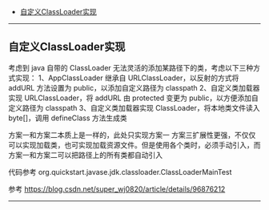 - [自定义ClassLoader实现](#自定义ClassLoader实现)


-------------------------------------------------------------------------
## 自定义ClassLoader实现

考虑到 java 自带的 ClassLoader 无法灵活的添加某路径下的类，考虑以下三种方式实现：
1、AppClassLoader 继承自 URLClassLoader，以反射的方式将 addURL 方法设置为 public，以添加自定义路径为 classpath
2、自定义类加载器实现 URLClassLoader，将 addURL 由 protected 变更为 public，以方便添加自定义路径为 classpath
3、自定义类加载器实现 ClassLoader，将本地类文件读入byte[]，调用 defineClass 方法生成类

方案一和方案二本质上是一样的，此处只实现方案一
方案三扩展性更强，不仅仅可以实现加载类，也可实现加载资源文件。但是使用各个类时，必须手动引入，而方案一和方案二可以把路径上的所有类都自动引入


代码参考
org.quickstart.javase.jdk.classloader.ClassLoaderMainTest


参考
https://blog.csdn.net/super_wj0820/article/details/96876212



---------------------------------------------------------------------------------------------------------------------

